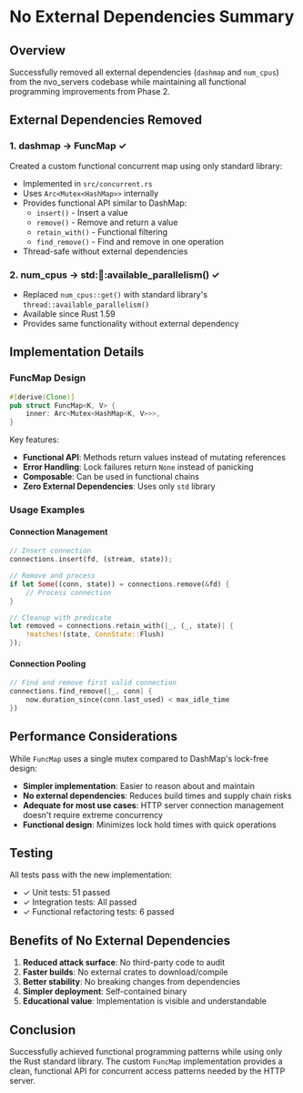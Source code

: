 # No External Dependencies Summary

## Overview
Successfully removed all external dependencies (`dashmap` and `num_cpus`) from the nvo_servers codebase while maintaining all functional programming improvements from Phase 2.

## External Dependencies Removed

### 1. **dashmap** → **FuncMap** ✓
Created a custom functional concurrent map using only standard library:
- Implemented in `src/concurrent.rs`
- Uses `Arc<Mutex<HashMap>>` internally
- Provides functional API similar to DashMap:
  - `insert()` - Insert a value
  - `remove()` - Remove and return a value
  - `retain_with()` - Functional filtering
  - `find_remove()` - Find and remove in one operation
- Thread-safe without external dependencies

### 2. **num_cpus** → **std::thread::available_parallelism()** ✓
- Replaced `num_cpus::get()` with standard library's `thread::available_parallelism()`
- Available since Rust 1.59
- Provides same functionality without external dependency

## Implementation Details

### FuncMap Design
```rust
#[derive(Clone)]
pub struct FuncMap<K, V> {
    inner: Arc<Mutex<HashMap<K, V>>>,
}
```

Key features:
- **Functional API**: Methods return values instead of mutating references
- **Error Handling**: Lock failures return `None` instead of panicking
- **Composable**: Can be used in functional chains
- **Zero External Dependencies**: Uses only `std` library

### Usage Examples

#### Connection Management
```rust
// Insert connection
connections.insert(fd, (stream, state));

// Remove and process
if let Some((conn, state)) = connections.remove(&fd) {
    // Process connection
}

// Cleanup with predicate
let removed = connections.retain_with(|_, (_, state)| {
    !matches!(state, ConnState::Flush)
});
```

#### Connection Pooling
```rust
// Find and remove first valid connection
connections.find_remove(|_, conn| {
    now.duration_since(conn.last_used) < max_idle_time
})
```

## Performance Considerations

While `FuncMap` uses a single mutex compared to DashMap's lock-free design:
- **Simpler implementation**: Easier to reason about and maintain
- **No external dependencies**: Reduces build times and supply chain risks
- **Adequate for most use cases**: HTTP server connection management doesn't require extreme concurrency
- **Functional design**: Minimizes lock hold times with quick operations

## Testing
All tests pass with the new implementation:
- ✓ Unit tests: 51 passed
- ✓ Integration tests: All passed
- ✓ Functional refactoring tests: 6 passed

## Benefits of No External Dependencies
1. **Reduced attack surface**: No third-party code to audit
2. **Faster builds**: No external crates to download/compile
3. **Better stability**: No breaking changes from dependencies
4. **Simpler deployment**: Self-contained binary
5. **Educational value**: Implementation is visible and understandable

## Conclusion
Successfully achieved functional programming patterns while using only the Rust standard library. The custom `FuncMap` implementation provides a clean, functional API for concurrent access patterns needed by the HTTP server.